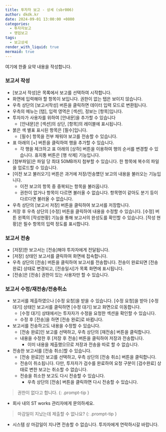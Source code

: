 ```yaml
---
title: 투자자 보고 - 상세 (sbr006)
author: dkdk.kr
date: 2024-09-01 13:00:00 +0800
categories:
  - 투자자보고
  - 영업보고
tags:
  - 보고상세
render_with_liquid: true
mermaid: true
---
```


여기에 한줄 요약 내용을 작성합니다. 


### 보고서 작성
- [보고서 작성]은 목록에서 보고를 선택하여 시작합니다.
- 화면에 입력해야 할 항목이 보입니다. 권한이 없는 탭은 보이지 않습니다.
- 우측 상단의 [보고서작성] 버튼을 클릭하면 데이터 입력 모드로 변환됩니다. 
- 우측의 메뉴는 [탭], 입력 영역은 [섹션], 정보는 [항목]입니다. 
- 투자자가 사용자를 위하여 [안내문]을 추가할 수 있습니다
	- [안내문]은 [섹션]의 상단, [항목]의 레이블에 표시됩니다. 
- 붉은 색 별표 표시된 항목은 [필수]입니다. 
	- [필수] 항목을 전부 채워야 보고를 전송할 수 있습니다.
- 표 아래의 [+] 버튼을 클릭하여 행을 추가할 수 있습니다. 
	-  각 행을 체크하고 표 아래의 [상하] 버튼을 이용하여 행의 순서를 변경할 수 있습니다. 휴지통 버튼은 [행 삭제] 기능입니다.
- [첨부파일]은 파일 당 최대 50MB까지 첨부할 수 있습니다. 한 항목에 복수의 파일을 업로드할 수 있습니다. 
- [이전 보고 불러오기] 버튼은 과거에 저장/전송헀던 보고의 내용을 불러오는 기능입니다.
	- 이전 보고의 항목 중 중복되는 항목을 불러옵니다.
	- 권한이 없거나 항목이 다르면 불러올 수 없습니다. 항목명이 같아도 분기 등이 다르다면 불러올 수 없습니다. 
- 우측 상단의 [보고서 저장] 버튼을 클릭하여 보고서를 저장합니다. 
-  저장 후 우측 상단의 [수정] 버튼을 클릭하여 내용을 수정할 수 있습니다. [수정] 버튼 왼쪽의 [작성현황] 기능을 통해 보고서의 완성도를 확인할 수 있습니다. [작성 현황]은 필수 항목의 입력 정도를 표시합니다.

### 보고서 전송 
- [저장]한 보고서는 [전송]해야 투자자에게 전달됩니다. 
- [저장] 상태인 보고서를 클릭하여 화면에 접속합니다.
- 우측 상단의 [전송] 버튼을 클릭하여 보고서를 전송합니다. 전송이 완료되면 [전송 완료] 상태로 변경되고, [전송일시]가 목록 화면에 표시됩니다.
- [전송]은 [전송] 권한이 있는 사용자만 할 수 있습니다. 

### 보고서 수정/재전송/전송취소
- 보고서를 제출하였으나 [수정 요청]을 받을 수 있습니다. [수정 요청]을 받아 [수정 대기] 상태인 보고서를 클릭하면 [수정 대기] 보고 화면으로 이동합니다. 
	- [수정 대기] 상태에서는 투자자가 수정을 요청한 섹션을 확인할 수 있습니다. 
	- 수정 후 [전송]을 하면 [전송 완료]로 바뀝니다.
- 보고서를 전송하고도 내용을 수정할 수 있습니다. 
	- [전송 완료]인 보고를 선택하고, 우측 상단의 [재전송] 버튼을 클릭합니다. 
	- 내용을 수정한 후 [저장 후 전송] 버튼을 클릭하여 저장과 전송합니다.
		- 이미 내용을 제출했으므로 저장과 전송을 따로 할 수 없습니다. 
- 전송한 보고서를 [전송 취소]할 수 있습니다. 
	- [전송 완료]인 보고를 선택하고, 우측 상단의 [전송 취소] 버튼을 클릭합니다. 
	- 전송이 취소됩니다. 다만, 투자자가 검수를 완료하여 요청 구분이 [검수완료] 상태로 변한 보고는 취소할 수 없습니다.
	- 전송을 취소한 보고도 다시 전송할 수 있습니다.
		- 우측 상단의 [전송] 버튼을 클릭하면 다시 전송할 수 있습니다. 

> 권한이 없다고 합니다.
{: .prompt-tip }
- 회사 내의 ST works 관리자에게 문의하세요.

> 마감일이 지났는데 제출할 수 없나요?
{: .prompt-tip }
- 시스템 상 마감일이 지나면 전송할 수 없습니다. 투자자에게 연락하시갈 바랍니다. 